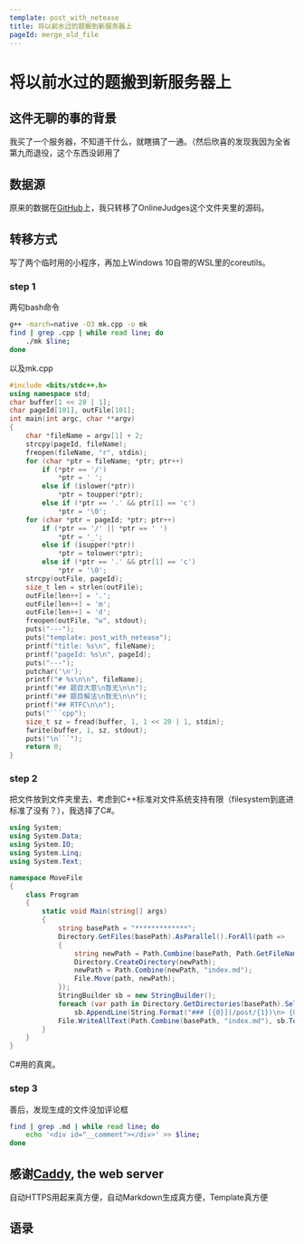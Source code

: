 ```yaml
---
template: post_with_netease
title: 将以前水过的题搬到新服务器上
pageId: merge_old_file
---
```


# 将以前水过的题搬到新服务器上

## 这件无聊的事的背景
我买了一个服务器，不知道干什么，就瞎搞了一通。（然后欣喜的发现我因为全省第九而退役，这个东西没卵用了

## 数据源
原来的数据在[GitHub](https://github.com/TooYoungTooSimp/my_solutions)上，我只转移了OnlineJudges这个文件夹里的源码。

## 转移方式
写了两个临时用的小程序，再加上Windows 10自带的WSL里的coreutils。

### step 1
两句bash命令
```bash
g++ -march=native -O3 mk.cpp -o mk
find | grep .cpp | while read line; do
    ./mk $line;
done
```
以及mk.cpp
```cpp
#include <bits/stdc++.h>
using namespace std;
char buffer[1 << 20 | 1];
char pageId[101], outFile[101];
int main(int argc, char **argv)
{
    char *fileName = argv[1] + 2;
    strcpy(pageId, fileName);
    freopen(fileName, "r", stdin);
    for (char *ptr = fileName; *ptr; ptr++)
        if (*ptr == '/')
            *ptr = ' ';
        else if (islower(*ptr))
            *ptr = toupper(*ptr);
        else if (*ptr == '.' && ptr[1] == 'c')
            *ptr = '\0';
    for (char *ptr = pageId; *ptr; ptr++)
        if (*ptr == '/' || *ptr == ' ')
            *ptr = '_';
        else if (isupper(*ptr))
            *ptr = tolower(*ptr);
        else if (*ptr == '.' && ptr[1] == 'c')
            *ptr = '\0';
    strcpy(outFile, pageId);
    size_t len = strlen(outFile);
    outFile[len++] = '.';
    outFile[len++] = 'm';
    outFile[len++] = 'd';
    freopen(outFile, "w", stdout);
    puts("---");
    puts("template: post_with_netease");
    printf("title: %s\n", fileName);
    printf("pageId: %s\n", pageId);
    puts("---");
    putchar('\n');
    printf("# %s\n\n", fileName);
    printf("## 题目大意\n暂无\n\n");
    printf("## 题目解法\n暂无\n\n");
    printf("## RTFC\n\n");
    puts("```cpp");
    size_t sz = fread(buffer, 1, 1 << 20 | 1, stdin);
    fwrite(buffer, 1, sz, stdout);
    puts("\n```");
    return 0;
}
```
### step 2
把文件放到文件夹里去，考虑到C++标准对文件系统支持有限（filesystem到底进标准了没有？），我选择了C#。
```cs
using System;
using System.Data;
using System.IO;
using System.Linq;
using System.Text;

namespace MoveFile
{
    class Program
    {
        static void Main(string[] args)
        {
            string basePath = "*************";
            Directory.GetFiles(basePath).AsParallel().ForAll(path =>
            {
                string newPath = Path.Combine(basePath, Path.GetFileNameWithoutExtension(path));
                Directory.CreateDirectory(newPath);
                newPath = Path.Combine(newPath, "index.md");
                File.Move(path, newPath);
            });
            StringBuilder sb = new StringBuilder();
            foreach (var path in Directory.GetDirectories(basePath).Select(p => Path.GetFileName(p)))
                sb.AppendLine(String.Format("### [{0}](/post/{1})\n> {0}\n", path.Replace('_', ' ').ToUpper(), path));
            File.WriteAllText(Path.Combine(basePath, "index.md"), sb.ToString());
        }
    }
}

```
C#用的真爽。
### step 3
善后，发现生成的文件没加评论框
```bash
find | grep .md | while read line; do
    echo '<div id="__comment"></div>' >> $line;
done
```
## 感谢[Caddy](https://caddyserver.com/), the web server
自动HTTPS用起来真方便，自动Markdown生成真方便，Template真方便

## 语录
> <span id="poem"></span>

<script>$(function(){$.ajax('/api/poem?rnd='+Date.now()+Math.random()).done(function(data){$('#poem').text(data);});});</script>

<div id="__comment"></div>